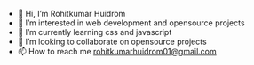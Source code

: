 - 👋 Hi, I’m Rohitkumar Huidrom
- 👀 I’m interested in web development and opensource projects
- 🌱 I’m currently learning css and javascript
- 💞️ I’m looking to collaborate on opensource projects
- 📫 How to reach me rohitkumarhuidrom01@gmail.com

<!---
rohit-huidrom/rohit-huidrom is a ✨ special ✨ repository because its `README.md` (this file) appears on your GitHub profile.
You can click the Preview link to take a look at your changes.
--->
